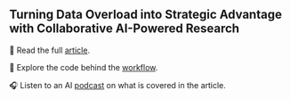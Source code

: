 ## Turning Data Overload into Strategic Advantage with Collaborative AI-Powered Research

📝 Read the full [article](https://medium.com/@francescogiorgio.fava/65f38c2c2591).

🧠 Explore the code behind the [workflow](Code/NB_DeepResearch.ipynb).

🎧 Listen to an AI [podcast](AI_Podcast/Podcast_Turning%20Data%20Overload%20into%20Strategic%20Advantage%20with%20Collaborative%20AI-Powered%20Research.wav)
 on what is covered in the article.
